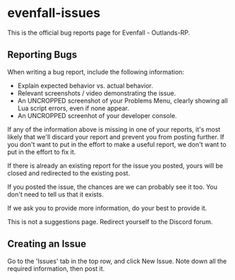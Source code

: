 # evenfall-issues
This is the official bug reports page for Evenfall - Outlands-RP.

## Reporting Bugs
When writing a bug report, include the following information:

- Explain expected behavior vs. actual behavior.
- Relevant screenshots / video demonstrating the issue.
- An UNCROPPED screenshot of your Problems Menu, clearly showing all Lua script errors, even if none appear.
- An UNCROPPED screenhot of your developer console.

If any of the information above is missing in one of your reports, it's most likely that we'll discard your report and prevent you from posting further. If you don't want to put in the effort to make a useful report, we don't want to put in the effort to fix it.

If there is already an existing report for the issue you posted, yours will be closed and redirected to the existing post.

If you posted the issue, the chances are we can probably see it too. You don't need to tell us that it exists.

If we ask you to provide more information, do your best to provide it.

This is not a suggestions page. Redirect yourself to the Discord forum.

## Creating an Issue
Go to the 'Issues' tab in the top row, and click New Issue. Note down all the required information, then post it.
